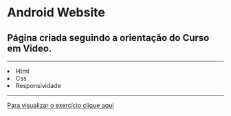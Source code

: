 # Android Website

<h2>Página criada seguindo a orientação do Curso em Video.</h2>

<hr>

<li>Html</li>
<li>Css</li>
<li>Responsividade</li>

<hr>

<p><a href="https://pinheirops.github.io/Html-Css-Android/">Para visualizar o exercício clique aqui</a></p>

